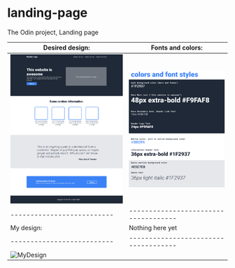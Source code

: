 # landing-page
The Odin project, Landing page

| Desired design:            | Fonts and colors:                    |
| -------------------------- | ------------------------------------ |
| ![Design](./images/01.png) | ![Colors and fonts](./images/02.png) |
| -------------------------- | ------------------------------------ |
| My design:                 | Nothing here yet                     |
| -------------------------- | ------------------------------------ |
| ![MyDesign](https://tailor-ai.github.io/landing-page/)                           |                                      |
